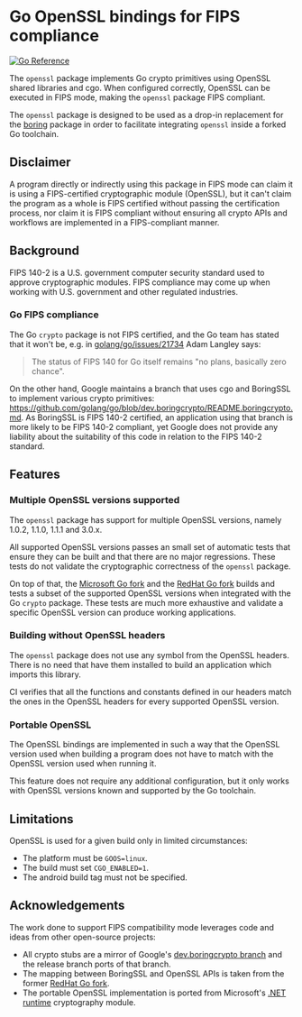 # Go OpenSSL bindings for FIPS compliance

[![Go Reference](https://pkg.go.dev/badge/github.com/golang-fips/openssl.svg)](https://pkg.go.dev/github.com/golang-fips/openssl)

The `openssl` package implements Go crypto primitives using OpenSSL shared libraries and cgo. When configured correctly, OpenSSL can be executed in FIPS mode, making the `openssl` package FIPS compliant.

The `openssl` package is designed to be used as a drop-in replacement for the [boring](https://pkg.go.dev/crypto/internal/boring) package in order to facilitate integrating `openssl` inside a forked Go toolchain.

## Disclaimer

A program directly or indirectly using this package in FIPS mode can claim it is using a FIPS-certified cryptographic module (OpenSSL), but it can't claim the program as a whole is FIPS certified without passing the certification process, nor claim it is FIPS compliant without ensuring all crypto APIs and workflows are implemented in a FIPS-compliant manner.

## Background

FIPS 140-2 is a U.S. government computer security standard used to approve cryptographic modules. FIPS compliance may come up when working with U.S. government and other regulated industries.

### Go FIPS compliance

The Go `crypto` package is not FIPS certified, and the Go team has stated that it won't be, e.g. in [golang/go/issues/21734](https://github.com/golang/go/issues/21734#issuecomment-326980213) Adam Langley says:

> The status of FIPS 140 for Go itself remains "no plans, basically zero chance".

On the other hand, Google maintains a branch that uses cgo and BoringSSL to implement various crypto primitives: https://github.com/golang/go/blob/dev.boringcrypto/README.boringcrypto.md. As BoringSSL is FIPS 140-2 certified, an application using that branch is more likely to be FIPS 140-2 compliant, yet Google does not provide any liability about the suitability of this code in relation to the FIPS 140-2 standard.

## Features

### Multiple OpenSSL versions supported

The `openssl` package has support for multiple OpenSSL versions, namely 1.0.2, 1.1.0, 1.1.1 and 3.0.x.

All supported OpenSSL versions passes an small set of automatic tests that ensure they can be built and that there are no major regressions.
These tests do not validate the cryptographic correctness of the `openssl` package.

On top of that, the [Microsoft Go fork](https://github.com/microsoft/go) and the [RedHat Go fork](https://github.com/golang-fips/go) builds and tests a subset of the supported OpenSSL versions when integrated with the Go `crypto` package.
These tests are much more exhaustive and validate a specific OpenSSL version can produce working applications.

### Building without OpenSSL headers

The `openssl` package does not use any symbol from the OpenSSL headers. There is no need that have them installed to build an application which imports this library.

CI verifies that all the functions and constants defined in our headers match the ones in the OpenSSL headers for every supported OpenSSL version.

### Portable OpenSSL

The OpenSSL bindings are implemented in such a way that the OpenSSL version used when building a program does not have to match with the OpenSSL version used when running it.

This feature does not require any additional configuration, but it only works with OpenSSL versions known and supported by the Go toolchain.

## Limitations

OpenSSL is used for a given build only in limited circumstances:

- The platform must be `GOOS=linux`.
- The build must set `CGO_ENABLED=1`.
- The android build tag must not be specified.

## Acknowledgements

The work done to support FIPS compatibility mode leverages code and ideas from other open-source projects:

- All crypto stubs are a mirror of Google's [dev.boringcrypto branch](https://github.com/golang/go/tree/dev.boringcrypto) and the release branch ports of that branch.
- The mapping between BoringSSL and OpenSSL APIs is taken from the former [RedHat Go fork](https://pagure.io/go).
- The portable OpenSSL implementation is ported from Microsoft's [.NET runtime](https://github.com/dotnet/runtime) cryptography module.
